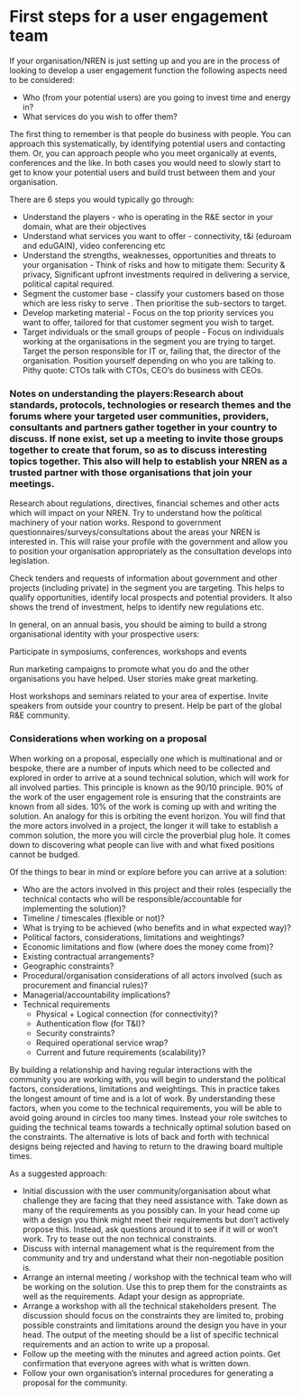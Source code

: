 # First steps for a user engagement team

If your organisation/NREN is just setting up and you are in the process of looking to develop a user engagement function the following aspects need to be considered:

* Who \(from your potential users\) are you going to invest time and energy in?
* What services do you wish to offer them?

The first thing to remember is that people do business with people. You can approach this systematically, by identifying potential users and contacting them. Or, you can approach people who you meet organically at events, conferences and the like. In both cases you would need to slowly start to get to know your potential users and build trust between them and your organisation.

There are 6 steps you would typically go through:

* Understand the players - who is operating in the R&E sector in your domain, what are their objectives
* Understand what services you want to offer - connectivity, t&i \(eduroam and eduGAIN\), video conferencing etc
* Understand the strengths, weaknesses, opportunities and threats to your organisation - Think of risks and how to mitigate them: Security & privacy, Significant upfront investments required in delivering a service, political capital required.
* Segment the customer base - classify your customers based on those which are less risky to serve . Then prioritise the sub-sectors to target.
* Develop marketing material - Focus on the top priority services you want to offer, tailored for that customer segment you wish to target.
* Target individuals or the small groups of people - Focus on individuals working at the organisations in the segment you are trying to target. Target the person responsible for IT or, failing that, the director of the organisation. Position yourself depending on who you are talking to. Pithy quote: CTOs talk with CTOs, CEO’s do business with CEOs.

### Notes on understanding the players:Research about standards, protocols, technologies or research themes and the forums where your targeted user communities, providers, consultants and partners gather together in your country to discuss. If none exist, set up a meeting to invite those groups together to create that forum, so as to discuss interesting topics together. This also will help to establish your NREN as a trusted partner with those organisations that join your meetings.

Research about regulations, directives, financial schemes and other acts which will impact on your NREN. Try to understand how the political machinery of your nation works. Respond to government questionnaires/surveys/consultations about the areas your NREN is interested in. This will raise your profile with the government and allow you to position your organisation appropriately as the consultation develops into legislation.

Check tenders and requests of information about government and other projects \(including private\) in the segment you are targeting. This helps to qualify opportunities, identify local prospects and potential providers. It also shows the trend of investment, helps to identify new regulations etc.

In general, on an annual basis, you should be aiming to build a strong organisational identity with your prospective users:

Participate in symposiums, conferences, workshops and events

Run marketing campaigns to promote what you do and the other organisations you have helped. User stories make great marketing.

Host workshops and seminars related to your area of expertise. Invite speakers from outside your country to present. Help be part of the global R&E community.

### Considerations when working on a proposal

When working on a proposal, especially one which is multinational and or bespoke, there are a number of inputs which need to be collected and explored in order to arrive at a sound technical solution, which will work for all involved parties. This principle is known as the 90/10 principle. 90% of the work of the user engagement role is ensuring that the constraints are known from all sides. 10% of the work is coming up with and writing the solution. An analogy for this is orbiting the event horizon. You will find that the more actors involved in a project, the longer it will take to establish a common solution, the more you will circle the proverbial plug hole. It comes down to discovering what people can live with and what fixed positions cannot be budged.

Of the things to bear in mind or explore before you can arrive at a solution:

* Who are the actors involved in this project and their roles \(especially the technical contacts who will be responsible/accountable for implementing the solution\)?
* Timeline / timescales \(flexible or not\)?
* What is trying to be achieved \(who benefits and in what expected way\)?
* Political factors, considerations, limitations and weightings?
* Economic limitations and flow \(where does the money come from\)?
* Existing contractual arrangements?
* Geographic constraints?
* Procedural/organisation considerations of all actors involved \(such as procurement and financial rules\)?
* Managerial/accountability implications?
* Technical requirements
  * Physical + Logical connection \(for connectivity\)?
  * Authentication flow \(for T&I\)?
  * Security constraints?
  * Required operational service wrap?
  * Current and future requirements \(scalability\)?

By building a relationship and having regular interactions with the community you are working with, you will begin to understand the political factors, considerations, limitations and weightings. This in practice takes the longest amount of time and is a lot of work. By understanding these factors, when you come to the technical requirements, you will be able to avoid going around in circles too many times. Instead your role switches to guiding the technical teams towards a technically optimal solution based on the constraints. The alternative is lots of back and forth with technical designs being rejected and having to return to the drawing board multiple times.

As a suggested approach:

* Initial discussion with the user community/organisation about what challenge they are facing that they need assistance with. Take down as many of the requirements as you possibly can. In your head come up with a design you think might meet their requirements but don’t actively propose this. Instead, ask questions around it to see if it will or won’t work. Try to tease out the non technical constraints.
* Discuss with internal management what is the requirement from the community and try and understand what their non-negotiable position is.
* Arrange an internal meeting / workshop with the technical team who will be working on the solution. Use this to prep them for the constraints as well as the requirements. Adapt your design as appropriate.
* Arrange a workshop with all the technical stakeholders present. The discussion should focus on the constraints they are limited to, probing possible constraints and limitations around the design you have in your head. The output of the meeting should be a list of specific technical requirements and an action to write up a proposal.
* Follow up the meeting with the minutes and agreed action points. Get confirmation that everyone agrees with what is written down.
* Follow your own organisation’s internal procedures for generating a proposal for the community.

